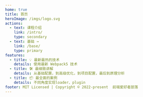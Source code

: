 ```yaml
---
home: true
title: 首页
heroImage: /imgs/logo.svg
actions:
  - text: 课程介绍
    link: /intro/
    type: secondary
  - text: 基础 →
    link: /base/
    type: primary
features:
  - title: 💡 最新最热的技术
    details: 使用最新 Webpack5 技术
  - title: 🛠️ 最细致讲解
    details: 从基础配置，到高级优化，到项目配置，最后到原理分析
  - title: 📦 最全面的案例
    details: 不同角度实现loader、plugin
footer: MIT Licensed | Copyright © 2022-present  前端爱好者部落
---
```

